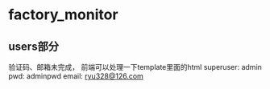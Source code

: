 # factory_monitor
## users部分
验证码、邮箱未完成， 前端可以处理一下template里面的html
superuser: admin
pwd: adminpwd
email: ryu328@126.com
